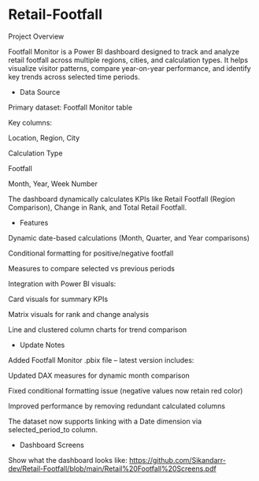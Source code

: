 # Retail-Footfall

Project Overview

Footfall Monitor is a Power BI dashboard designed to track and analyze retail footfall across multiple regions, cities, and calculation types.
It helps visualize visitor patterns, compare year-on-year performance, and identify key trends across selected time periods.

- Data Source

Primary dataset: Footfall Monitor table

Key columns:

Location, Region, City

Calculation Type

Footfall

Month, Year, Week Number

The dashboard dynamically calculates KPIs like Retail Footfall (Region Comparison), Change in Rank, and Total Retail Footfall.

- Features

Dynamic date-based calculations (Month, Quarter, and Year comparisons)

Conditional formatting for positive/negative footfall

Measures to compare selected vs previous periods

Integration with Power BI visuals:

Card visuals for summary KPIs

Matrix visuals for rank and change analysis

Line and clustered column charts for trend comparison

- Update Notes

Added Footfall Monitor .pbix file – latest version includes:

Updated DAX measures for dynamic month comparison

Fixed conditional formatting issue (negative values now retain red color)

Improved performance by removing redundant calculated columns

The dataset now supports linking with a Date dimension via selected_period_to column.

- Dashboard Screens

Show what the dashboard looks like: https://github.com/Sikandarr-dev/Retail-Footfall/blob/main/Retail%20Footfall%20Screens.pdf

